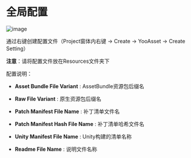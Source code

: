# 全局配置

![image](https://github.com/tuyoogame/YooAsset/raw/main/Docs/Image/Settings-img1.jpg)

通过右键创建配置文件（Project窗体内右键 -> Create -> YooAsset -> Create Setting）

**注意**：请将配置文件放在Resources文件夹下

配置说明：

- **Asset Bundle File Variant** : AssetBundle资源包后缀名
- **Raw File Variant** : 原生资源包后缀名

- **Patch Manifest File Name** : 补丁清单文件名

- **Patch Manifest Hash File Name** : 补丁清单哈希文件名

- **Unity Manifest File Name** : Unity构建的清单名称
- **Readme File Name** : 说明文件名称


